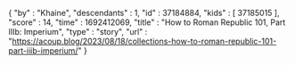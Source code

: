 {
  "by" : "Khaine",
  "descendants" : 1,
  "id" : 37184884,
  "kids" : [ 37185015 ],
  "score" : 14,
  "time" : 1692412069,
  "title" : "How to Roman Republic 101, Part IIIb: Imperium",
  "type" : "story",
  "url" : "https://acoup.blog/2023/08/18/collections-how-to-roman-republic-101-part-iiib-imperium/"
}
